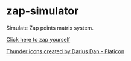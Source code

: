 # zap-simulator

Simulate Zap points matrix system.

<a href="https://mclilzee.github.io/zap-simulator/">Click here to zap yourself</a>

<a href="https://www.flaticon.com/free-icons/thunder" title="thunder icons">Thunder icons created by Darius Dan - Flaticon</a>
